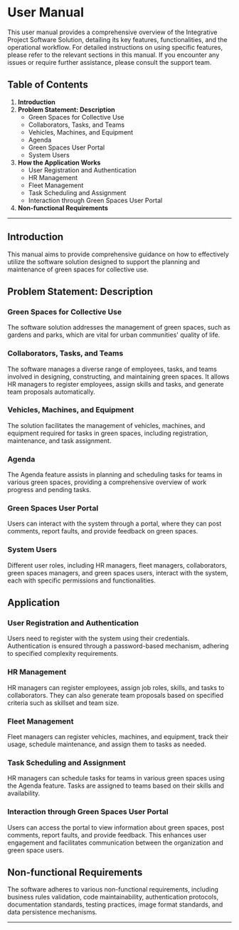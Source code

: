 # User Manual 
This user manual provides a comprehensive overview of the Integrative Project Software Solution, detailing its key features, functionalities, and the operational workflow. For detailed instructions on using specific features, please refer to the relevant sections in this manual. If you encounter any issues or require further assistance, please consult the support team.
## Table of Contents
1. **Introduction**
2. **Problem Statement: Description**
    - Green Spaces for Collective Use
    - Collaborators, Tasks, and Teams
    - Vehicles, Machines, and Equipment
    - Agenda
    - Green Spaces User Portal
    - System Users
3. **How the Application Works**
    - User Registration and Authentication
    - HR Management
    - Fleet Management
    - Task Scheduling and Assignment
    - Interaction through Green Spaces User Portal
4. **Non-functional Requirements**

---

## Introduction
This manual aims to provide comprehensive guidance on how to effectively utilize the software solution designed to support the planning and maintenance of green spaces for collective use.

## Problem Statement: Description

### Green Spaces for Collective Use
The software solution addresses the management of green spaces, such as gardens and parks, which are vital for urban communities' quality of life.

### Collaborators, Tasks, and Teams
The software manages a diverse range of employees, tasks, and teams involved in designing, constructing, and maintaining green spaces. It allows HR managers to register employees, assign skills and tasks, and generate team proposals automatically.

### Vehicles, Machines, and Equipment
The solution facilitates the management of vehicles, machines, and equipment required for tasks in green spaces, including registration, maintenance, and task assignment.

### Agenda
The Agenda feature assists in planning and scheduling tasks for teams in various green spaces, providing a comprehensive overview of work progress and pending tasks.

### Green Spaces User Portal
Users can interact with the system through a portal, where they can post comments, report faults, and provide feedback on green spaces.

### System Users
Different user roles, including HR managers, fleet managers, collaborators, green spaces managers, and green spaces users, interact with the system, each with specific permissions and functionalities.

## Application 

### User Registration and Authentication
Users need to register with the system using their credentials. Authentication is ensured through a password-based mechanism, adhering to specified complexity requirements.

### HR Management
HR managers can register employees, assign job roles, skills, and tasks to collaborators. They can also generate team proposals based on specified criteria such as skillset and team size.

### Fleet Management
Fleet managers can register vehicles, machines, and equipment, track their usage, schedule maintenance, and assign them to tasks as needed.

### Task Scheduling and Assignment
HR managers can schedule tasks for teams in various green spaces using the Agenda feature. Tasks are assigned to teams based on their skills and availability.

### Interaction through Green Spaces User Portal
Users can access the portal to view information about green spaces, post comments, report faults, and provide feedback. This enhances user engagement and facilitates communication between the organization and green space users.

## Non-functional Requirements
The software adheres to various non-functional requirements, including business rules validation, code maintainability, authentication protocols, documentation standards, testing practices, image format standards, and data persistence mechanisms.

---

